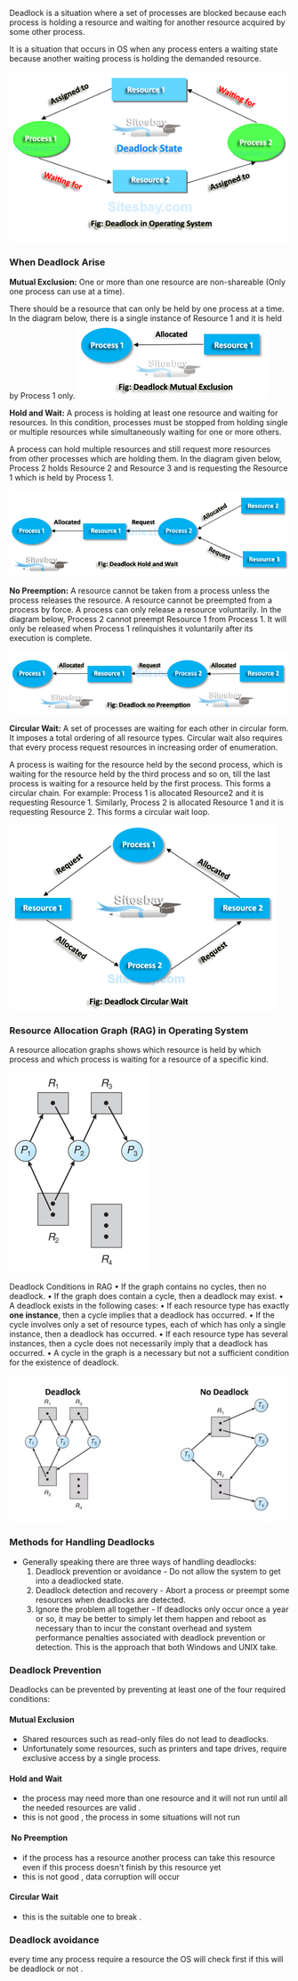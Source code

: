 Deadlock is a situation where a set of processes are blocked because each process is holding a resource and waiting for another resource acquired by some other process.

It is a situation that occurs in OS when any process enters a waiting state because another waiting process is holding the demanded resource.

![screen](./images/6.0.png)
### When Deadlock Arise
**Mutual Exclusion:** One or more than one resource are non-shareable (Only one process can use at a time).

There should be a resource that can only be held by one process at a time. In the diagram below, there is a single instance of Resource 1 and it is held by Process 1 only.
![screen](./images/6.1.png)

**Hold and Wait:** A process is holding at least one resource and waiting for resources. In this condition, processes must be stopped from holding single or multiple resources while simultaneously waiting for one or more others.

A process can hold multiple resources and still request more resources from other processes which are holding them. In the diagram given below, Process 2 holds Resource 2 and Resource 3 and is requesting the Resource 1 which is held by Process 1.

![screen](./images/6.2.png)

**No Preemption:** A resource cannot be taken from a process unless the process releases the resource. A resource cannot be preempted from a process by force. A process can only release a resource voluntarily. In the diagram below, Process 2 cannot preempt Resource 1 from Process 1. It will only be released when Process 1 relinquishes it voluntarily after its execution is complete.

![screen](./images/6.3.png)


**Circular Wait:** A set of processes are waiting for each other in circular form. It imposes a total ordering of all resource types. Circular wait also requires that every process request resources in increasing order of enumeration.

A process is waiting for the resource held by the second process, which is waiting for the resource held by the third process and so on, till the last process is waiting for a resource held by the first process. This forms a circular chain. For example: Process 1 is allocated Resource2 and it is requesting Resource 1. Similarly, Process 2 is allocated Resource 1 and it is requesting Resource 2. This forms a circular wait loop.

![screen](./images/6.4.png)


### Resource Allocation Graph (RAG) in Operating System

A resource allocation graphs shows which resource is held by which process and which process is waiting for a resource of a specific kind.

![screen](./images/6.5.png)

Deadlock Conditions in RAG
• If the graph contains no cycles, then no deadlock. 
• If the graph does contain a cycle, then a deadlock may exist. 
• A deadlock exists in the following cases: 
	• If each resource type has exactly **one instance**, then a cycle implies that a deadlock has occurred. 
	• If the cycle involves only a set of resource types, each of which has only a single instance, then a deadlock has occurred. 
• If each resource type has several instances, then a cycle does not necessarily imply that a deadlock has occurred. 
• A cycle in the graph is a necessary but not a sufficient condition for the existence of deadlock.

![screen](./images/6.6.png)

### Methods for Handling Deadlocks

- Generally speaking there are three ways of handling deadlocks:
    1. Deadlock prevention or avoidance - Do not allow the system to get into a deadlocked state.
    2. Deadlock detection and recovery - Abort a process or preempt some resources when deadlocks are detected.
    3. Ignore the problem all together - If deadlocks only occur once a year or so, it may be better to simply let them happen and reboot as necessary than to incur the constant overhead and system performance penalties associated with deadlock prevention or detection. This is the approach that both Windows and UNIX take.
### Deadlock Prevention
Deadlocks can be prevented by preventing at least one of the four required conditions:
#### Mutual Exclusion

- Shared resources such as read-only files do not lead to deadlocks.
- Unfortunately some resources, such as printers and tape drives, require exclusive access by a single process.
#### Hold and Wait
- the process may need more than one resource and it will not run until all the needed resources are valid .
- this is not good , the process in some situations will not run 
####  No Preemption
- if the process has a resource another process can take this resource even if this process doesn't finish by this resource yet
- this is not good , data corruption will occur 
#### Circular Wait
- this is the suitable one to break .

### Deadlock  avoidance
every time any process require a resource the OS will check first if this will be deadlock or not .

